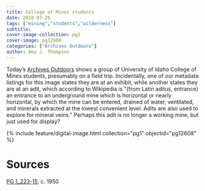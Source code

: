 ```yaml
---
title: College of Mines students
date: 2018-07-26
tags: ["mining","students","wilderness"]
subtitle: 
cover-image-collection: pg1
cover-image: pg12608
categories: ["Archives Outdoors"]
author: Amy J. Thompson
---
```


Today’s [Archives Outdoors](https://harvester.lib.uidaho.edu/series/archivesoutdoors.html) shows a group of University of Idaho College of Mines students, presumably on a field trip. Incidentally, one of our metadata listings for this image states they are at an exhibit, while another states they are at an adit, which according to Wikipedia is "(from Latin aditus, entrance) an entrance to an underground mine which is horizontal or nearly horizontal, by which the mine can be entered, drained of water, ventilated, and minerals extracted at the lowest convenient level. Adits are also used to explore for mineral veins." Perhaps this adit is no longer a working mine, but just used for display?

{% include feature/digital-image.html collection="pg1" objectid="pg12608" %}

# Sources

[PG 1_223-15](https://www.lib.uidaho.edu/digital/pg1/items/pg12608.html), c. 1950